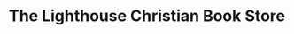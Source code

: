 ---
title: "The Lighthouse Christian Book Store"
url: /pottstown/the-lighthouse-christian-book-store/
shop: Bücher
---